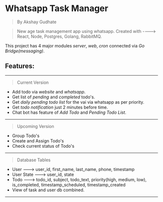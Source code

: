 # Whatsapp Task Manager
> By Akshay Gudhate

> New age task management app using whatsapp. Created with ----> React, Node, Postgres, Golang, RabbitMQ.

This project has 4 major modules *server*, *web*, *cron* connected via *Go Bridge(messaging)*.

## Features:
- -----------------------------------------------------------------------------------------------------------------------------------------------------------------
> Current Version
- Add todo via *website* and *whatsapp*.
- Get list of *pending* and *completed* todo's.
- Get *daily pending todo list* for the vai via whatsapp as per priority.
- Get *todo notification* just 2 minutes before time.
- Chat bot has feature of *Add Todo* and *Pending Todo List*.
- -----------------------------------------------------------------------------------------------------------------------------------------------------------------
> Upcoming Version
- Group Todo's
- Create and Assign Todo's
- Check current status of Todo's
- -----------------------------------------------------------------------------------------------------------------------------------------------------------------
> Database Tables
* User ---> user_id, first_name, last_name, phone, timestamp
* User State ---> user_id, state
* Todo ---> todo_id, subject, todo_text, priority(high, medium, low), is_completed, timestamp_scheduled, timestamp_created
* View of task and user db combined.
- -----------------------------------------------------------------------------------------------------------------------------------------------------------------